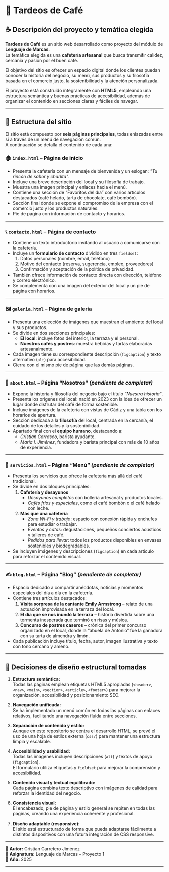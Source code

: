 # 🌿 Tardeos de Café  

## ☕ Descripción del proyecto y temática elegida  

**Tardeos de Café** es un sitio web desarrollado como proyecto del módulo de **Lenguaje de Marcas**.  
La temática elegida es una **cafetería artesanal** que busca transmitir calidez, cercanía y pasión por el buen café.  

El objetivo del sitio es ofrecer un espacio digital donde los clientes puedan conocer la historia del negocio, su menú, sus productos y su filosofía basada en el comercio justo, la sostenibilidad y la atención personalizada.  

El proyecto está construido íntegramente con **HTML5**, empleando una estructura semántica y buenas prácticas de accesibilidad, además de organizar el contenido en secciones claras y fáciles de navegar.  

---

## 🧭 Estructura del sitio  

El sitio está compuesto por **seis páginas principales**, todas enlazadas entre sí a través de un menú de navegación común.  
A continuación se detalla el contenido de cada una:

### 🏠 `index.html` – Página de inicio  
- Presenta la cafetería con un mensaje de bienvenida y un eslogan: *"Tu rincón de sabor y charlita"*.  
- Incluye una breve descripción del local y su filosofía de trabajo.  
- Muestra una imagen principal y enlaces hacia el menú.  
- Contiene una sección de “Favoritos del día” con varios artículos destacados (café helado, tarta de chocolate, café bombón).  
- Sección final donde se expone el compromiso de la empresa con el comercio justo y los productos naturales.  
- Pie de página con información de contacto y horarios.

---

### 📞 `contacto.html` – Página de contacto  
- Contiene un texto introductorio invitando al usuario a comunicarse con la cafetería.  
- Incluye un **formulario de contacto** dividido en tres `fieldset`:  
  1. Datos personales (nombre, email, teléfono)  
  2. Motivo del contacto (reserva, sugerencia, empleo, proveedores)  
  3. Confirmación y aceptación de la política de privacidad.  
- También ofrece información de contacto directa con dirección, teléfono y correo electrónico.  
- Se complementa con una imagen del exterior del local y un pie de página con horarios.  

---

### 🖼️ `galeria.html` – Página de galería  
- Presenta una colección de imágenes que muestran el ambiente del local y sus productos.  
- Se divide en dos secciones principales:  
  - **El local**: incluye fotos del interior, la terraza y el personal.  
  - **Nuestros cafés y postres**: muestra bebidas y tartas elaboradas artesanalmente.  
- Cada imagen tiene su correspondiente descripción (`figcaption`) y texto alternativo (`alt`) para accesibilidad.  
- Cierra con el mismo pie de página que las demás páginas.  

---

### 📖 `about.html` – Página “Nosotros” *(pendiente de completar)*  
- Expone la historia y filosofía del negocio bajo el título *“Nuestra historia”*.  
- Presenta los orígenes del local: nació en 2023 con la idea de ofrecer un lugar donde disfrutar del café de forma sostenible.  
- Incluye imágenes de la cafetería con vistas de Cádiz y una tabla con los horarios de apertura.  
- Sección dedicada a la **filosofía** del local, centrada en la cercanía, el cuidado de los detalles y la sostenibilidad.  
- Apartado final con el **equipo humano**, destacando a:  
  - *Cristian Carrasco*, barista ayudante.  
  - *María I. Jiménez*, fundadora y barista principal con más de 10 años de experiencia.  

---

### 🍰 `servicios.html` – Página “Menú” *(pendiente de completar)*  
- Presenta los servicios que ofrece la cafetería más allá del café tradicional.  
- Se divide en dos bloques principales:  
  1. **Cafetería y desayunos**  
     - *Desayunos completos* con bollería artesanal y productos locales.  
     - *Cafés fríos y especiales*, como el café bombón o el café helado con leche.  
  2. **Más que una cafetería**  
     - *Zona Wi-Fi y trabajo*: espacio con conexión rápida y enchufes para estudiar o trabajar.  
     - *Eventos y catas*: degustaciones, pequeños conciertos acústicos y talleres de café.  
     - *Pedidos para llevar*: todos los productos disponibles en envases sostenibles y biodegradables.  
- Se incluyen imágenes y descripciones (`figcaption`) en cada artículo para reforzar el contenido visual.  

---

### ✍️ `blog.html` – Página “Blog” *(pendiente de completar)*  
- Espacio dedicado a compartir anécdotas, noticias y momentos especiales del día a día en la cafetería.  
- Contiene tres artículos destacados:  
  1. **Visita sorpresa de la cantante Emily Armstrong** – relato de una actuación improvisada en la terraza del local.  
  2. **El día que se nos inundó la terraza** – historia divertida sobre una tormenta inesperada que terminó en risas y música.  
  3. **Concurso de postres caseros** – crónica del primer concurso organizado en el local, donde la “abuela de Antonio” fue la ganadora con su tarta de almendra y limón.  
- Cada publicación incluye título, fecha, autor, imagen ilustrativa y texto con tono cercano y ameno.  

---

## 🧩 Decisiones de diseño estructural tomadas  

1. **Estructura semántica:**  
   Todas las páginas emplean etiquetas HTML5 apropiadas (`<header>`, `<nav>`, `<main>`, `<section>`, `<article>`, `<footer>`) para mejorar la organización, accesibilidad y posicionamiento SEO.  

2. **Navegación unificada:**  
   Se ha implementado un menú común en todas las páginas con enlaces relativos, facilitando una navegación fluida entre secciones.  

3. **Separación de contenido y estilo:**  
   Aunque en este repositorio se centra el desarrollo HTML, se prevé el uso de una hoja de estilos externa (`css/`) para mantener una estructura limpia y escalable.  

4. **Accesibilidad y usabilidad:**  
   Todas las imágenes incluyen descripciones (`alt`) y textos de apoyo (`figcaption`).  
   El formulario utiliza etiquetas y `fieldset` para mejorar la comprensión y accesibilidad.  

5. **Contenido visual y textual equilibrado:**  
   Cada página combina texto descriptivo con imágenes de calidad para reforzar la identidad del negocio.  

6. **Consistencia visual:**  
   El encabezado, pie de página y estilo general se repiten en todas las páginas, creando una experiencia coherente y profesional.  

7. **Diseño adaptable (responsive):**  
   El sitio está estructurado de forma que pueda adaptarse fácilmente a distintos dispositivos con una futura integración de CSS responsive.  

---

📅 **Autor:** Cristian Carretero Jiménez  
📘 **Asignatura:** Lenguaje de Marcas – Proyecto 1  
📍 **Año:** 2025  

---

